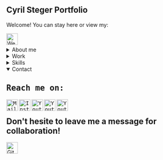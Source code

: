 
Cyril Steger Portfolio
-
Welcome! You can stay here or view my: 
<div>
  <p>
    <a href="https://cyril-steger.infinityfreeapp.com/?i=1" target="blank"><img align="left"
         src="https://img.shields.io/badge/cyril.steger.cz-website-4ACBD6.svg?style=for-the-badge"
         alt="Website link" height="30"/></a>
</p>
</br>
</div>
</br>

<details>
 <summary>About me</summary>
<div>
<h2> Who am I?</h2>
<ul>
  <li>Hi, I’m Cyril Steger a Computer Science student.</li><br>
  <li>I am a dedicated Computer Science student with a strong passion for creating web applications with state-of-the-art technologies </li><br>
  <li>Occasionaly I like to code in other languages such as C, C++, Kotlin etc. </li><br>
  <li>I'm always looking for new solutions with a keen eye for detail and concise code and think outside of the box.</li>
</ul>
  P.S. When I'm not developing I do ANY physical activity (Run. Bike. Swim. Repeat).
</div>
</details>

<details>
 <summary>Work</summary>
<div>
  <ul>
    <li>I'm currently working as a frontend developer on an open-source project which is available on GitLab!</li>
    <li><a href="https://gitlab.com/heytul/ddrapp" target="blank"><img align="left"
         src="https://img.shields.io/badge/DDRApp - opensource project for data scientists!-20B2AA.svg?style=social&logo=GitLab&logoColor=orange"
         alt="GitLab repository" height="30"/></a></li>
  </ul>
<h2>My Showreel</h2>
   <p>
      <a href="https://ipf-industry.com" target="blank"><img
         src="https://img.shields.io/badge/IPF_Industry-21759B.svg?style=for-the-badge&logo=Wordpress&logoColor=white"
         alt="site link" height="30"/></a>
    </p>
  <p>
      <a href="https://chat-medic.vercel.app/" target="blank"><img align="left"
         src="https://img.shields.io/badge/Chat_Medic_SvelteKit-FF3E00.svg?style=for-the-badge&logo=Svelte&logoColor=white"
         alt="site link" height="30"/></a>
    </p>
  <p>
      <a href="https://age-era.netlify.app" target="blank"><img align="left"
         src="https://img.shields.io/badge/Age_Era_Gatsby-663399.svg?style=for-the-badge&logo=Gatsby&logoColor=white"
         alt="site link" height="30"/></a>
    </p>
  <p>
      <a href="https://cyril-webapp.infinityfreeapp.com" target="blank"><img align="left"
         src="https://img.shields.io/badge/PW_Manager_Bootstrap-7952B3.svg?style=for-the-badge&logo=Bootstrap&logoColor=white"
         alt="site link" height="30"/></a>
    </p>
  <br>
  </br>
</div>

</details>

<details>
  <summary>Skills</summary>
  <div>
  <h2 align="left"> I'm currently learning: 📖</h2>

   **(Frontend Development)**

  - [x] ![](https://img.shields.io/badge/-HTML,&nbsp;CSS,&nbsp;SCSS-informational?style=flat&logo=css3&logoColor=blue&color=ffffff) 
  - [x] ![](https://img.shields.io/badge/JavaScript-informational?style=flat&logo=JavaScript&logoColor=yellow&color=ffffff)
  - [ ] ![](https://img.shields.io/badge/Thymeleaf-informational?style=flat&logo=Thymeleaf&logoColor=005F0F&color=ffffff)

  **(Backend Development)**

  - [ ] ![](https://img.shields.io/badge/SvelteKit-informational?style=flat&logo=svelte&logoColor=black&color=ffffff)
  - [ ] ![](https://img.shields.io/badge/React-informational?style=flat&logo=react&logoColor=black&color=ffffff)
  - [ ] ![](https://img.shields.io/badge/Springboot-informational?style=flat&logo=spring&logoColor=6DB33F&color=ffffff)
  - [ ] ![](https://img.shields.io/badge/NextJs,&nbsp;ExpressJS,&nbsp;Gatsby-informational?style=flat&logo=nextdotjs&logoColor=black&color=ffffff)
  - [x] ![](https://img.shields.io/badge/Docker,&nbsp;MongoDB,&nbsp;MySQL-informational?style=flat&logo=docker&logoColor=black&color=ffffff) 
  - [ ] ![](https://img.shields.io/badge/Kotlin,&nbsp;Java-informational?style=flat&logo=Kotlin&logoColor=purple&color=ffffff)

  **(Alternative)**

  - [x] ![](https://img.shields.io/badge/C,C++-informational?style=flat&logo=C&logoColor=purple&color=ffffff)
  - [x] ![](https://img.shields.io/badge/Racket-informational?style=flat&logo=Racket&logoColor=9F1D20&color=ffffff)

  </div>
</details>

<details open>
  <summary>Contact</summary>
  <samp>
    <h2>Reach me on:</h2>
    <p>
      <a href="https://mailto:steger.cyril@gmail.com" target="blank"><img align="left"
         src="https://img.shields.io/badge/Gmail-005FF9.svg?style=for-the-badge&logo=Gmail&logoColor=white"
         alt="Mail link" height="30"/></a>
    </p>
    <p>
    <a href="https://www.instagram.com/cyril.steger/" target="blank"><img align="left"
         src="https://img.shields.io/badge/instagram-E4405F.svg?style=for-the-badge&logo=Instagram&logoColor=black"
         alt="Instagram link" height="30"/></a>
    </p>
    <p>
    <a href="https://www.youtube.com/user/cyrilsteger" target="blank"><img align="left"
         src="https://img.shields.io/badge/youtube-FF0000.svg?style=for-the-badge&logo=Youtube&logoColor=black"
         alt="Youtube link" height="30"/></a>
    </p>
    <p>
    <a href="https://www.behance.net/cyrilsteger" target="blank"><img align="left"
         src="https://img.shields.io/badge/behance-1769FF.svg?style=for-the-badge&logo=Behance&logoColor=black"
         alt="Youtube link" height="30"/></a>
    </p>
    <p>
    <a href="https://discord.com/users/461644082389843969" target="blank"><img align="left"
         src="https://img.shields.io/badge/discord-5865F2.svg?style=for-the-badge&logo=Discord&logoColor=black"
         alt="Youtube link" height="30"/></a>
    </p>
    </br>
  </samp>
  </details>

Don't hesite to leave me a message for collaboration!
  -
  <a href="https://github.com/nightguarder?tab=repositories&q=&type=public&language=&sort=?" target="blank"><img align="left"
         src="https://img.shields.io/badge/Checkout_my_most_recent_repositories!-20B2AA.svg?style=social&logo=Github&logoColor=black"
         alt="Github repository" height="30"/></a>

